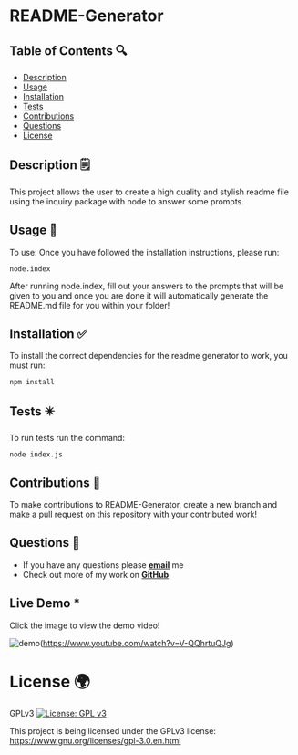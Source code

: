 
  
# README-Generator

## Table of Contents 🔍
* [Description](#description-🗒️)
* [Usage](#usage-🔼)
* [Installation](#installation-✅)
* [Tests](#tests-✴️)
* [Contributions](#contributions-👐)
* [Questions](#questions-💌)
* [License](#license-🌍)

## Description 🗒️

This project allows the user to create a high quality and stylish readme file using the inquiry package with node to answer some prompts.

## Usage 🔼

To use: Once you have followed the installation instructions, please run:
~~~
node.index
~~~
After running node.index, fill out your answers to the prompts that will be given to you and once you are done it will automatically generate the README.md file for you within your folder!

## Installation ✅

To install the correct dependencies for the readme generator to work, you must run:
~~~
npm install
~~~
 
## Tests ✴️

To run tests run the command: 
~~~
node index.js
~~~

## Contributions 👐

To make contributions to README-Generator, create a new branch and make a pull request on this repository with your contributed work!

## Questions 💌
* If you have any questions please [**email**](mailto:nick@nick.com) me
* Check out more of my work on [**GitHub**](https://github.com/stezzzy)

## Live Demo *
Click the image to view the demo video!

![demo](https://user-images.githubusercontent.com/90112060/189245517-5d6ef1b8-368e-4853-a97e-19c484e1aab6.png)(https://www.youtube.com/watch?v=V-QQhrtuQJg)


# License 🌍

GPLv3 [![License: GPL v3](https://img.shields.io/badge/License-GPLv3-blue.svg)](https://www.gnu.org/licenses/gpl-3.0)

This project is being licensed under the GPLv3 license: https://www.gnu.org/licenses/gpl-3.0.en.html
    

